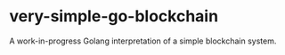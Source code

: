 # very-simple-go-blockchain

A work-in-progress Golang interpretation of a simple blockchain system.
